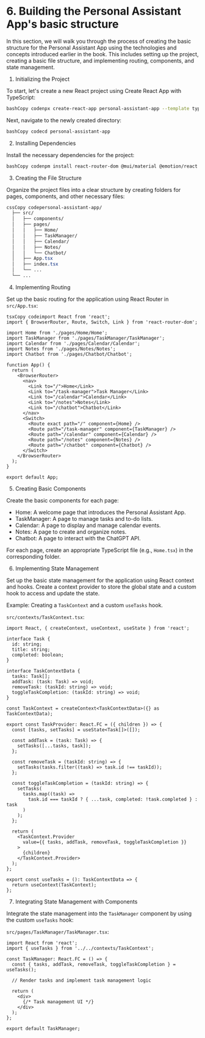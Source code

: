 # 6. Building the Personal Assistant App's basic structure

In this section, we will walk you through the process of creating the basic structure for the Personal Assistant App using the technologies and concepts introduced earlier in the book. This includes setting up the project, creating a basic file structure, and implementing routing, components, and state management.

1. Initializing the Project

To start, let's create a new React project using Create React App with TypeScript:

```bash
bashCopy codenpx create-react-app personal-assistant-app --template typescript
```

Next, navigate to the newly created directory:

```bash
bashCopy codecd personal-assistant-app
```

2. Installing Dependencies

Install the necessary dependencies for the project:

```bash
bashCopy codenpm install react-router-dom @mui/material @emotion/react @emotion/styled
```

3. Creating the File Structure

Organize the project files into a clear structure by creating folders for pages, components, and other necessary files:

```css
cssCopy codepersonal-assistant-app/
  ├── src/
  │   ├── components/
  │   ├── pages/
  │   │   ├── Home/
  │   │   ├── TaskManager/
  │   │   ├── Calendar/
  │   │   ├── Notes/
  │   │   └── Chatbot/
  │   ├── App.tsx
  │   ├── index.tsx
  │   └── ...
  └── ...
```

4. Implementing Routing

Set up the basic routing for the application using React Router in `src/App.tsx`:

```tsx
tsxCopy codeimport React from 'react';
import { BrowserRouter, Route, Switch, Link } from 'react-router-dom';

import Home from './pages/Home/Home';
import TaskManager from './pages/TaskManager/TaskManager';
import Calendar from './pages/Calendar/Calendar';
import Notes from './pages/Notes/Notes';
import Chatbot from './pages/Chatbot/Chatbot';

function App() {
  return (
    <BrowserRouter>
      <nav>
        <Link to="/">Home</Link>
        <Link to="/task-manager">Task Manager</Link>
        <Link to="/calendar">Calendar</Link>
        <Link to="/notes">Notes</Link>
        <Link to="/chatbot">Chatbot</Link>
      </nav>
      <Switch>
        <Route exact path="/" component={Home} />
        <Route path="/task-manager" component={TaskManager} />
        <Route path="/calendar" component={Calendar} />
        <Route path="/notes" component={Notes} />
        <Route path="/chatbot" component={Chatbot} />
      </Switch>
    </BrowserRouter>
  );
}

export default App;
```

5. Creating Basic Components

Create the basic components for each page:

* Home: A welcome page that introduces the Personal Assistant App.
* TaskManager: A page to manage tasks and to-do lists.
* Calendar: A page to display and manage calendar events.
* Notes: A page to create and organize notes.
* Chatbot: A page to interact with the ChatGPT API.

For each page, create an appropriate TypeScript file (e.g., `Home.tsx`) in the corresponding folder.

6. Implementing State Management

Set up the basic state management for the application using React context and hooks. Create a context provider to store the global state and a custom hook to access and update the state.

Example: Creating a `TaskContext` and a custom `useTasks` hook.

`src/contexts/TaskContext.tsx`:

```tsx
import React, { createContext, useContext, useState } from 'react';

interface Task {
  id: string;
  title: string;
  completed: boolean;
}

interface TaskContextData {
  tasks: Task[];
  addTask: (task: Task) => void;
  removeTask: (taskId: string) => void;
  toggleTaskCompletion: (taskId: string) => void;
}

const TaskContext = createContext<TaskContextData>({} as TaskContextData);

export const TaskProvider: React.FC = ({ children }) => {
  const [tasks, setTasks] = useState<Task[]>([]);

  const addTask = (task: Task) => {
    setTasks([...tasks, task]);
  };

  const removeTask = (taskId: string) => {
    setTasks(tasks.filter((task) => task.id !== taskId));
  };

  const toggleTaskCompletion = (taskId: string) => {
    setTasks(
      tasks.map((task) =>
        task.id === taskId ? { ...task, completed: !task.completed } : task
      )
    );
  };

  return (
    <TaskContext.Provider
      value={{ tasks, addTask, removeTask, toggleTaskCompletion }}
    >
      {children}
    </TaskContext.Provider>
  );
};

export const useTasks = (): TaskContextData => {
  return useContext(TaskContext);
};
```

7. Integrating State Management with Components

Integrate the state management into the `TaskManager` component by using the custom `useTasks` hook:

`src/pages/TaskManager/TaskManager.tsx`:

```tsx
import React from 'react';
import { useTasks } from '../../contexts/TaskContext';

const TaskManager: React.FC = () => {
  const { tasks, addTask, removeTask, toggleTaskCompletion } = useTasks();

  // Render tasks and implement task management logic

  return (
    <div>
      {/* Task management UI */}
    </div>
  );
};

export default TaskManager;
```
